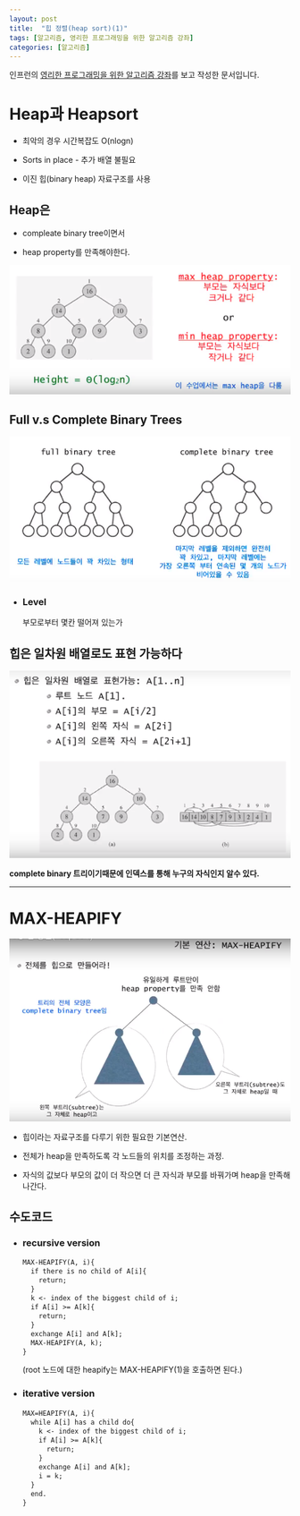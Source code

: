 ```yaml
---
layout: post
title:  "힙 정렬(heap sort)(1)"
tags: [알고리즘, 영리한 프로그래밍을 위한 알고리즘 강좌]
categories: [알고리즘]
---
```


인프런의 [영리한 프로그래밍을 위한 알고리즘 강좌](https://www.inflearn.com/course/%EC%95%8C%EA%B3%A0%EB%A6%AC%EC%A6%98-%EA%B0%95%EC%A2%8C/)를 보고 작성한 문서입니다.

Heap과 Heapsort
================

- 최악의 경우 시간복잡도 O(nlogn)

- Sorts in place - 추가 배열 불필요

- 이진 힙(binary heap) 자료구조를 사용

Heap은
------

- compleate binary tree이면서

- heap property를 만족해야한다.  

![힙은](/images/algorithm/heapIs.png)

Full v.s Complete Binary Trees
-------------------------------

![이진트리](/images/algorithm/binary_trees.png)


- ### Level  
  부모로부터 몇칸 떨어져 있는가

힙은 일차원 배열로도 표현 가능하다
----------------------------  

![힙배열](/images/algorithm/heap_array.png)  

**complete binary 트리이기때문에 인덱스를 통해 누구의 자식인지 알수 있다.**  

---

MAX-HEAPIFY
===========

![MAX-HEAPIF](/images/algorithm/max_heapify.png)  

- 힙이라는 자료구조를 다루기 위한 필요한 기본연산.

- 전체가 heap을 만족하도록 각 노드들의 위치를 조정하는 과정.

- 자식의 값보다 부모의 값이 더 작으면 더 큰 자식과 부모를 바꿔가며 heap을 만족해 나간다.

수도코드
------

- ### recursive version

  ```
  MAX-HEAPIFY(A, i){
    if there is no child of A[i]{
      return;
    }
    k <- index of the biggest child of i;
    if A[i] >= A[k]{
      return;
    }
    exchange A[i] and A[k];
    MAX-HEAPIFY(A, k);
  }
  ```  

  (root 노드에 대한 heapify는 MAX-HEAPIFY(1)을 호출하면 된다.)

- ### iterative version

  ```
  MAX=HEAPIFY(A, i){
    while A[i] has a child do{
      k <- index of the biggest child of i;
      if A[i] >= A[k]{
        return;
      }
      exchange A[i] and A[k];
      i = k;
    }
    end.
  }
  ```  
